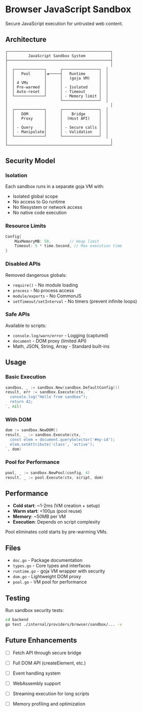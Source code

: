 # Browser JavaScript Sandbox

Secure JavaScript execution for untrusted web content.

## Architecture

```
┌─────────────────────────────────────────────┐
│         JavaScript Sandbox System           │
├─────────────────────────────────────────────┤
│                                             │
│  ┌─────────────┐      ┌────────────────┐  │
│  │   Pool      │◄─────┤   Runtime      │  │
│  │             │      │   (goja VM)    │  │
│  │ 4 VMs       │      │                │  │
│  │ Pre-warmed  │      │ - Isolated     │  │
│  │ Auto-reset  │      │ - Timeout      │  │
│  └─────────────┘      │ - Memory limit │  │
│                       └────────────────┘  │
│                                             │
│  ┌─────────────┐      ┌────────────────┐  │
│  │   DOM       │      │    Bridge      │  │
│  │   Proxy     │      │  (Host API)    │  │
│  │             │      │                │  │
│  │ - Query     │      │ - Secure calls │  │
│  │ - Manipulate│      │ - Validation   │  │
│  └─────────────┘      └────────────────┘  │
│                                             │
└─────────────────────────────────────────────┘
```

## Security Model

### Isolation

Each sandbox runs in a separate goja VM with:
- Isolated global scope
- No access to Go runtime
- No filesystem or network access
- No native code execution

### Resource Limits

```go
Config{
    MaxMemoryMB: 50,        // Heap limit
    Timeout: 5 * time.Second, // Max execution time
}
```

### Disabled APIs

Removed dangerous globals:
- `require()` - No module loading
- `process` - No process access
- `module/exports` - No CommonJS
- `setTimeout/setInterval` - No timers (prevent infinite loops)

### Safe APIs

Available to scripts:
- `console.log/warn/error` - Logging (captured)
- `document` - DOM proxy (limited API)
- Math, JSON, String, Array - Standard built-ins

## Usage

### Basic Execution

```go
sandbox, _ := sandbox.New(sandbox.DefaultConfig())
result, err := sandbox.Execute(ctx, `
  console.log("Hello from sandbox");
  return 42;
`, nil)
```

### With DOM

```go
dom := sandbox.NewDOM()
result, _ := sandbox.Execute(ctx, `
  const elem = document.querySelector('#my-id');
  elem.setAttribute('class', 'active');
`, dom)
```

### Pool for Performance

```go
pool, _ := sandbox.NewPool(config, 4)
result, _ := pool.Execute(ctx, script, dom)
```

## Performance

- **Cold start**: ~1-2ms (VM creation + setup)
- **Warm start**: <100μs (pool reuse)
- **Memory**: ~50MB per VM
- **Execution**: Depends on script complexity

Pool eliminates cold starts by pre-warming VMs.

## Files

- `doc.go` - Package documentation
- `types.go` - Core types and interfaces
- `runtime.go` - goja VM wrapper with security
- `dom.go` - Lightweight DOM proxy
- `pool.go` - VM pool for performance

## Testing

Run sandbox security tests:

```bash
cd backend
go test ./internal/providers/browser/sandbox/... -v
```

## Future Enhancements

- [ ] Fetch API through secure bridge
- [ ] Full DOM API (createElement, etc.)
- [ ] Event handling system
- [ ] WebAssembly support
- [ ] Streaming execution for long scripts
- [ ] Memory profiling and optimization


